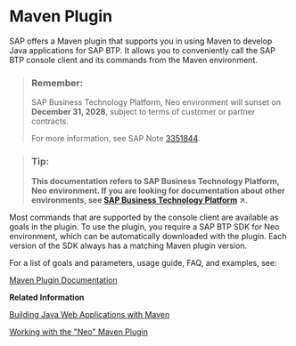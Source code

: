 <!-- loio4cbdab6e2eb14c92ab76540ffb32174c -->

# Maven Plugin

SAP offers a Maven plugin that supports you in using Maven to develop Java applications for SAP BTP. It allows you to conveniently call the SAP BTP console client and its commands from the Maven environment.

> ### Remember:  
> SAP Business Technology Platform, Neo environment will sunset on **December 31, 2028**, subject to terms of customer or partner contracts.
> 
> For more information, see SAP Note [3351844](https://launchpad.support.sap.com/#/notes/3351844).

> ### Tip:  
> **This documentation refers to SAP Business Technology Platform, Neo environment. If you are looking for documentation about other environments, see [SAP Business Technology Platform](https://help.sap.com/viewer/65de2977205c403bbc107264b8eccf4b/Cloud/en-US/6a2c1ab5a31b4ed9a2ce17a5329e1dd8.html "SAP Business Technology Platform (SAP BTP) is an integrated offering comprised of four technology portfolios: database and data management, application development and integration, analytics, and intelligent technologies. The platform offers users the ability to turn data into business value, compose end-to-end business processes, and build and extend SAP applications quickly.") :arrow_upper_right:.**

Most commands that are supported by the console client are available as goals in the plugin. To use the plugin, you require a SAP BTP SDK for Neo environment, which can be automatically downloaded with the plugin. Each version of the SDK always has a matching Maven plugin version.

For a list of goals and parameters, usage guide, FAQ, and examples, see:

[Maven Plugin Documentation](https://help.sap.com/doc/c1800a249a6d46e7b73243688ca1fa99/Cloud/en-US/index.html)

**Related Information**  


[Building Java Web Applications with Maven](https://blogs.sap.com/2014/05/27/building-java-applications-with-maven/)

[Working with the "Neo" Maven Plugin](https://blogs.sap.com/2014/05/27/working-with-the-neo-maven-plugin-2/)

